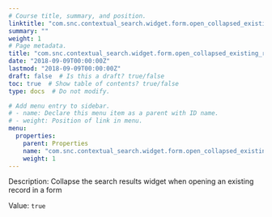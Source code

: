 ```yaml
---
# Course title, summary, and position.
linktitle: "com.snc.contextual_search.widget.form.open_collapsed_existing_records"
summary: ""
weight: 1
# Page metadata.
title: "com.snc.contextual_search.widget.form.open_collapsed_existing_records"
date: "2018-09-09T00:00:00Z"
lastmod: "2018-09-09T00:00:00Z"
draft: false  # Is this a draft? true/false
toc: true  # Show table of contents? true/false
type: docs  # Do not modify.

# Add menu entry to sidebar.
# - name: Declare this menu item as a parent with ID name.
# - weight: Position of link in menu.
menu:
  properties:
    parent: Properties
    name: "com.snc.contextual_search.widget.form.open_collapsed_existing_records"
    weight: 1
---
```


Description: Collapse the search results widget when opening an existing record in a form


Value: `true`